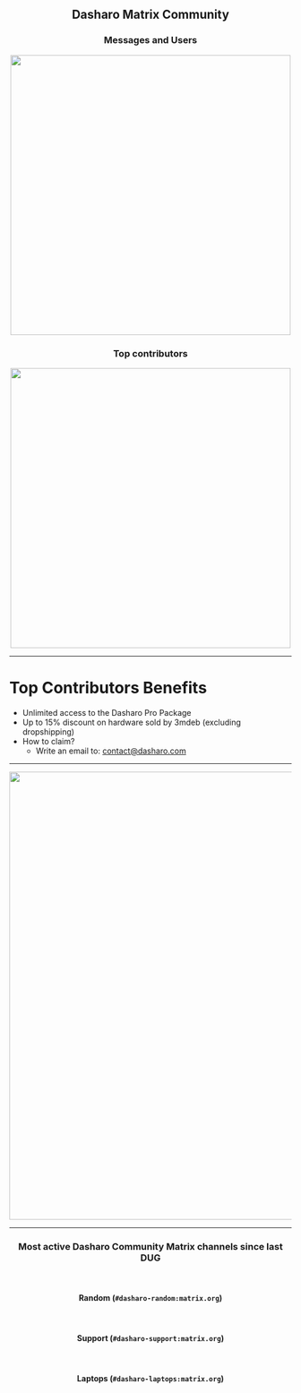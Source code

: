 ## <center>Dasharo Matrix Community</center>

### <center>Messages and Users</center>

<center><img src="/@fs/repo/img/dug_11/dasharo_general_matrix.png" width="500"></center>

### <center>Top contributors</center>

<center><img src="/@fs/repo/img/dug_11/dasharo_general_matrix_users.png" width="500"></center>

<!--

* We doubled activity in comparison to Q2'25
* No change in Top Contributors, zir_blazer keep distancing everyone.
* We are very sorry that Dasharo becoming ground for political and religious
flamewars. There are some members who coming for gaslighting instead of
contributing to open-source firmware ecosystem.
  - in generate we are free speech enthusiast
  - but Dasharo Community is to some extent reputation based environment, if
someone coming to the channel and first post is political it cannot be received
well by moderators even on Random channel
  - if this will not change we will introduce timely mute and in case of
repeating situation we will have to permanently ban accounts which do not
respect calm and peacful life of our community

Getting number of messages for every user:

```shell
grep -E "\-.+:\s" matrix\ -\ Dasharo\ -\ General\ -\ Chat\ Export\ -\ 2024-03-12T11-16-54.063Z.txt |cut -d"-" -f2|cut -d":" -f1|grep -E "^ "|sort|uniq -c|grep -v "banned"|sort -h|grep -v import|grep -v "'"|grep -v "removed"|grep -v coreboot
```

To count messages add after pipe:

```shell
awk '{sum += $1} END {print sum}'
```

-->

---

# Top Contributors Benefits

* Unlimited access to the Dasharo Pro Package
* Up to 15% discount on hardware sold by 3mdeb (excluding dropshipping)
* How to claim?
  - Write an email to: contact@dasharo.com

<!--

Just want to recall that.

Dasharo Matrix Community and Dasharo Issues Contributors benefits.

-->

---

<center><img src="/@fs/repo/img/dug_11/dasharo_users.png" width="800"></center>

<!--

There is some saturation, but we believe it will change after announcing couple
new platform releases.

-->
---

### <center>Most active Dasharo Community Matrix channels since last DUG</center>

<br>

#### <center>Random (`#dasharo-random:matrix.org`)</center>
<br>

#### <center>Support (`#dasharo-support:matrix.org`)</center>

<br>

#### <center>Laptops (`#dasharo-laptops:matrix.org`)</center>

<!--

* Random: 12888 (+1782) - sometimes gaining bad reputation, so join on your own risk.
* General: 38303 (+1796)
* Support: 6102 (+659)
* OST2: 607 348 (+259)
* TrenchBoot: 2446 (+165)
* vPub: 4575 (+155)
* Laptops: 1532 (+124)
* OSF Bootstrapable Toolchain: 284 (+13)
* Supermicro: 1667 (+8)
* OSFV: 1860 (+1)

-->
